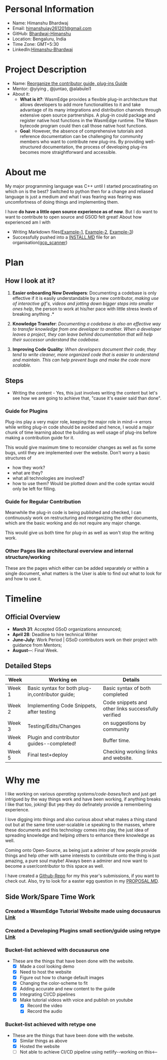 **Personal Information**
=====================
- Name: Himanshu Bhardwaj
- Email: himanshujay261201@gmail.com
- GitHub: [Bhardwaj-Himanshu](https://github.com/Bhardwaj-Himanshu)
- Location: Bengaluru, India
- Time Zone: GMT+5:30
- LinkedIn:[Himanshu-Bhardwaj](https://www.linkedin.com/in/himanshu--bhardwaj/)

**Project Description**
=====================
- Name: [Reorganize the contributor guide, plug-ins Guide](https://github.com/WasmEdge/GSoD2023#project-idea-reorganize-the-contributor-guide)
- Mentor:  @yiying , @juntao, @alabulei1
- About it:
  - **What is it?**: WasmEdge provides a flexible plug-in architecture that allows developers to add more functionalities to it and take advantage of its many integrations and distribution channels through extensive open source partnerships. A plug-in could package and register native host functions in the WasmEdge runtime. The Wasm bytecode program could then call those native host functions.
  - **Goal**: However, the absence of comprehensive tutorials and reference documentation can be challenging for community members who want to contribute new plug-ins. By providing well-structured documentation, the process of developing plug-ins becomes more straightforward and accessible.
 


**About me**
=====================
My major programming language was C++ until I started procastinating on which on is the best? Switched to python then for a change and reliased language is just a medium and what I was fearing was fearing was uncomfortness of doing things and implementing them.

I have **do have a little open source experience as of now**. But I do want to want to contribute to open source and GSOD felt great! About how experienced am I with 

- Writing Markdown files([Example-1](https://github.com/Bhardwaj-Himanshu/GSOC_SUBMISSION_2023/blob/main/README.md), [Example-2](https://github.com/Bhardwaj-Himanshu/GSOC_SUBMISSION_2023/blob/main/Internet%20Health%20Report/PROPOSAL.MD), [Example-3](https://github.com/Bhardwaj-Himanshu/Bhardwaj-Himanshu/blob/main/README.md))
- Successfully pushed into a [INSTALL.MD](https://github.com/google/gcp_scanner/blob/main/INSTALL.md) file for an organisation([gcp_scanner](https://github.com/google/gcp_scanner/pull/131))

**Plan**
=====================
## How I look at it?
 
 1.  **Easier onboarding New Developers**: Documenting a codebase is only effective if it is easily understandable by a new contributor, *making use of interactive gif's, videos and jotting down bigger steps into smaller ones help*, the person to work at his/her pace with little stress levels of breaking anything .*    

2.  **Knowledge Transfer**: *Documenting a codebase is also an effective way to transfer knowledge from one developer to another. When a developer leaves a project, they can leave behind documentation that will help their successor understand the codebase.*
    
3.  **Improving Code Quality**: *When developers document their code, they tend to write cleaner, more organized code that is easier to understand and maintain. This can help prevent bugs and make the code more scalable.* 
    
## **Steps**
- Writing the content
               - Yes, this just involves writing the content but let's see how we are going to achieve that, "cause it's easier said than done".

### Guide for Plugins

Plug-ins play a very major role, keeping the major role in mind--> errors while writing plug-in code should be avoided and hence, I would a major chunk of time learning about the building as well usage of plug-ins before making a contribution guide for it.

This would give maximum time to reconsider changes as well as fix some bugs, until they are implemented over the website.
Don't worry a basic structures of 
   - how they work?
   - what are they?
   - what all technologies are involved?
   - how to use them?
Would be plotted down and the code syntax would only be left for filling.  


### Guide for Regular Contribution

Meanwhile the plug-in code is being published and checked, I can continuously work on restructuring and reorganizing the other documents, which are the basic working and do not require any major change.

This would give us both time for plug-in as well as won't stop the writing work.



### Other Pages like architectural overview and internal structure/working   

These are the pages which either can be added separately or within a single document, what matters is the User is able to find out what to look for and how to use it.




**Timeline**
=====================

## Official Overview

- **March 31**: Accepted GSoD organizations announced;
- **April 28**: Deadline to hire technical Writer
- **June-July**: Work Period | GSoD contributors work on their project with guidance from Mentors;
- **August--**: Final Week.

## Detailed Steps
  
| Week | Working on | Details 
| ----------- | ----------- |  ---------|
| Week 1 | Basic syntax for both plug-in,contributor guide; | Basic syntax of both completed
| Week 2 | Implementing Code Snippets, after testing | Code snippets and other links successfully verified
| Week 3 | Testing/Edits/Changes | on suggestions by community
| Week 4 | Plugin and contributor guides--completed! | Buffer time.
| Week 5 |Final test+deploy | Checking working links and website.


  
**Why me**
=====================
I like working on various *operating systems/code-bases/tech* and just get intrigued by the way things work and have been working, if anything breaks I like that too, joking! But yep they do definately provide a remembering experience.

I love digging into things and also curious about what makes a thing stand out but at the same time user-scalable i.e speaking to the masses, where these documents and this technology comes into play, the just idea of spreading knowledge and helping others to enhance there knowledge as well.

Coming onto Open-Source, as being just a admirer of how people provide things and help other with same interests to contribute onto the thing is just amazing, a pure soul maybe!  Always been a admirer and now want to become a user/contributor to this space as well.


I have created a [Github-Repo](https://github.com/Bhardwaj-Himanshu/Wasm_Edge_GSOD-23) for my this year's submissions, if you want to check out.
Also, try to look for a easter egg question in my [PROPOSAL.MD](https://github.com/Bhardwaj-Himanshu/GSOD_2023/blob/main/WasmEdge/PROPOSAL.MD).

## Side Work/Spare Time Work
### Created a  WasmEdge Tutorial Website made using docusaurus [Link](https://bhardwaj-himanshu.github.io/my-wasmu-website/)
### Created a Developing Plugins small section/guide using retype [Link](https://retype-wasmedge-himanshu-bhardwaj.netlify.app/)

### Bucket-list achieved with docusaurus one
- These are the things that have been done with the website.
   - [x] Made a cool looking demo
   - [x] Need to host the website
   - [x] Figure out how to change default images
   - [x] Changing the color-scheme to fit
   - [x] Adding accurate and new content to the guide
   - [x] Integrating CI/CD pipelines
   - [x] Make tutorial videos with voice and publish on youtube
     - [x] Record the video
     - [x] Record the audio

### Bucket-list achieved with retype one
- These are the things that have been done with the website.
   - [x] Similar things as above
   - [x] Hosted the website
   - [ ] Not able to achieve CI/CD pipeline using netlify--working on this<--                         
